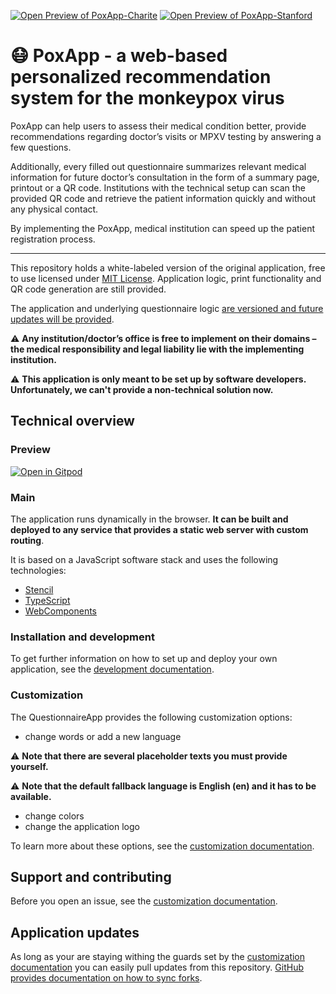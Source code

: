 [![Open Preview of PoxApp-Charite](https://badgen.net/badge/Preview/Poxapp-Charite/blue?icon=github)](https://osprspoxappcharite.z13.web.core.windows.net/)
[![Open Preview of PoxApp-Stanford](https://badgen.net/badge/Preview/Poxapp-Stanford/blue?icon=github)](https://osprspoxappstanford.z13.web.core.windows.net/)

# 😷 PoxApp - a web-based personalized recommendation system for the monkeypox virus

PoxApp can help users to assess their medical condition better, provide recommendations regarding doctor’s visits or MPXV testing by answering a few questions. 

Additionally, every filled out questionnaire summarizes relevant medical information for future doctor’s consultation in the form of a summary page, printout or a QR code. Institutions with the technical setup can scan the provided QR code and retrieve the patient information quickly and without any physical contact.

By implementing the PoxApp, medical institution can speed up the patient registration process.

---

This repository holds a white-labeled version of the original application, free to use licensed under [MIT License](#license). Application logic, print functionality and QR code generation are still provided.

The application and underlying questionnaire logic [are versioned and future updates will be provided](#application-updates).

⚠️ **Any institution/doctor’s office is free to implement on their domains – the medical responsibility and legal liability lie with the implementing institution.**

⚠️ **This application is only meant to be set up by software developers. Unfortunately, we can't provide a non-technical solution now.**

## Technical overview

### Preview

[![Open in Gitpod](https://gitpod.io/button/open-in-gitpod.svg)](https://gitpod.io/#https://github.com/OSPRS/QuestionnaireApp)

### Main
The application runs dynamically in the browser. **It can be built and deployed to any service that provides a static web server with custom routing**.

It is based on a JavaScript software stack and uses the following technologies:

- [Stencil](https://stenciljs.com/)
- [TypeScript](https://www.typescriptlang.org/)
- [WebComponents](https://www.webcomponents.org/)

### Installation and development

To get further information on how to set up and deploy your own application, see the [development documentation](./docs/DEVELOPMENT.md).

### Customization

The QuestionnaireApp provides the following customization options:

- change words or add a new language

⚠️ **Note that there are several placeholder texts you must provide yourself.**

⚠️ **Note that the default fallback language is English (en) and it has to be available.**

- change colors
- change the application logo

To learn more about these options, see the [customization documentation](./docs/CUSTOMIZATION.md).

## Support and contributing

Before you open an issue, see the [customization documentation](./docs/CUSTOMIZATION.md).

## Application updates

As long as your are staying withing the guards set by the [customization documentation](./docs/CUSTOMIZATION.md) you can easily pull updates from this repository. [GitHub provides documentation on how to sync forks](https://help.github.com/en/github/collaborating-with-issues-and-pull-requests/syncing-a-fork).
